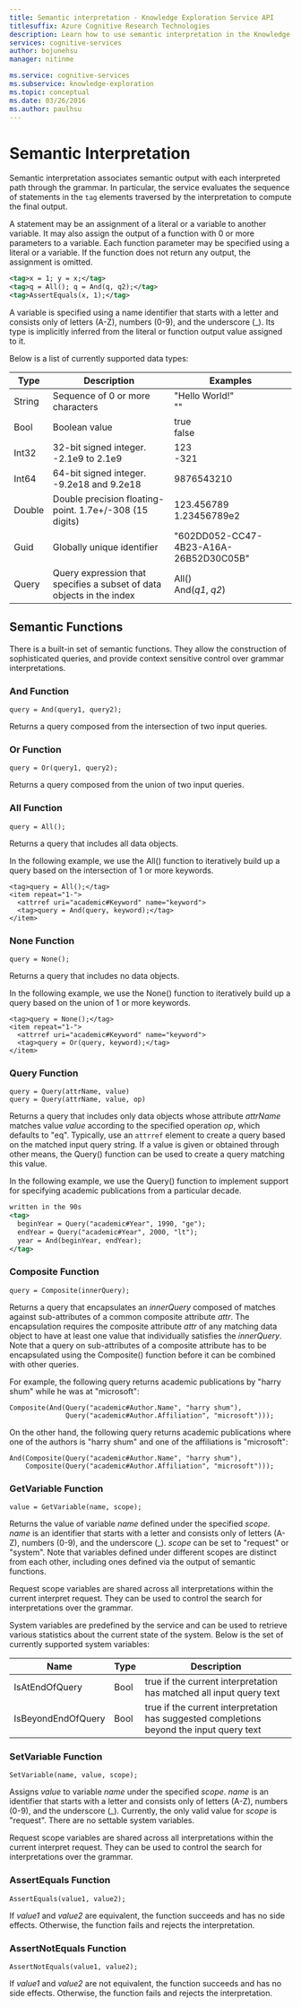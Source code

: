 ```yaml
---
title: Semantic interpretation - Knowledge Exploration Service API
titlesuffix: Azure Cognitive Research Technologies
description: Learn how to use semantic interpretation in the Knowledge Exploration Service (KES) API.
services: cognitive-services
author: bojunehsu
manager: nitinme

ms.service: cognitive-services
ms.subservice: knowledge-exploration
ms.topic: conceptual
ms.date: 03/26/2016
ms.author: paulhsu
---
```


# Semantic Interpretation

Semantic interpretation associates semantic output with each interpreted path through the grammar.  In particular, the service evaluates the sequence of statements in the `tag` elements traversed by the interpretation to compute the final output.  

A statement may be an assignment of a literal or a variable to another variable.  It may also assign the output of a function with 0 or more parameters to a variable.  Each function parameter may be specified using a literal or a variable.  If the function does not return any output, the assignment is omitted.

```xml
<tag>x = 1; y = x;</tag>
<tag>q = All(); q = And(q, q2);</tag>
<tag>AssertEquals(x, 1);</tag>
```

A variable is specified using a name identifier that starts with a letter and consists only of letters (A-Z), numbers (0-9), and the underscore (\_).  Its type is implicitly inferred from the literal or function output value assigned to it. 

Below is a list of currently supported data types:

|Type|Description|Examples|
|----|----|----|
|String|Sequence of 0 or more characters|"Hello World!"<br/>""|
|Bool|Boolean value|true<br/>false|
|Int32|32-bit signed integer.  -2.1e9 to 2.1e9|123<br/>-321|
|Int64|64-bit signed integer. -9.2e18 and 9.2e18|9876543210|
|Double|Double precision floating-point. 1.7e+/-308 (15 digits)|123.456789<br/>1.23456789e2|
|Guid|Globally unique identifier|"602DD052-CC47-4B23-A16A-26B52D30C05B"|
|Query|Query expression that specifies a subset of data objects in the index|All()<br/>And(*q1*, *q2*)|

## Semantic Functions

There is a built-in set of semantic functions.  They allow the construction of sophisticated queries, and provide context sensitive control over grammar interpretations.

### And Function

`query = And(query1, query2);`

Returns a query composed from the intersection of two input queries.

### Or Function

`query = Or(query1, query2);`

Returns a query composed from the union of two input queries.

### All Function

`query = All();`

Returns a query that includes all data objects.

In the following example, we use the All() function to iteratively build up a query based on the intersection of 1 or more keywords.

```
<tag>query = All();</tag>
<item repeat="1-">
  <attrref uri="academic#Keyword" name="keyword">
  <tag>query = And(query, keyword);</tag>
</item>
```

### None Function

`query = None();`

Returns a query that includes no data objects.

In the following example, we use the None() function to iteratively build up a query based on the union of 1 or more keywords.

```
<tag>query = None();</tag>
<item repeat="1-">
  <attrref uri="academic#Keyword" name="keyword">
  <tag>query = Or(query, keyword);</tag>
</item>
```

### Query Function

```
query = Query(attrName, value)
query = Query(attrName, value, op)
```

Returns a query that includes only data objects whose attribute *attrName* matches value *value* according to the specified operation *op*, which defaults to "eq".  Typically, use an `attrref` element to create a query based on the matched input query string.  If a value is given or obtained through other means, the Query() function can be used to create a query matching this value.

In the following example, we use the Query() function to implement support for specifying academic publications from a particular decade.

```xml
written in the 90s
<tag>
  beginYear = Query("academic#Year", 1990, "ge");
  endYear = Query("academic#Year", 2000, "lt");
  year = And(beginYear, endYear);
</tag>
```

### Composite Function

`query = Composite(innerQuery);`

Returns a query that encapsulates an *innerQuery* composed of matches against sub-attributes of a common composite attribute *attr*.  The encapsulation requires the composite attribute *attr* of any matching data object to have at least one value that individually satisfies the *innerQuery*.  Note that a query on sub-attributes of a composite attribute has to be encapsulated using the Composite() function before it can be combined with other queries.

For example, the following query returns academic publications by "harry shum" while he was at "microsoft":
```
Composite(And(Query("academic#Author.Name", "harry shum"), 
              Query("academic#Author.Affiliation", "microsoft")));
```

On the other hand, the following query returns academic publications where one of the authors is "harry shum" and one of the affiliations is "microsoft":
```
And(Composite(Query("academic#Author.Name", "harry shum"), 
    Composite(Query("academic#Author.Affiliation", "microsoft")));
```

### GetVariable Function

`value = GetVariable(name, scope);`

Returns the value of variable *name* defined under the specified *scope*.  *name* is an identifier that starts with a letter and consists only of letters (A-Z), numbers (0-9), and the underscore (_).  *scope* can be set to "request" or "system".  Note that variables defined under different scopes are distinct from each other, including ones defined via the output of semantic functions.

Request scope variables are shared across all interpretations within the current interpret request.  They can be used to control the search for interpretations over the grammar.

System variables are predefined by the service and can be used to retrieve various statistics about the current state of the system.  Below is the set of currently supported system variables:

|Name|Type|Description|
|----|----|----|
|IsAtEndOfQuery|Bool|true if the current interpretation has matched all input query text|
|IsBeyondEndOfQuery|Bool|true if the current interpretation has suggested completions beyond the input query text|

### SetVariable Function

`SetVariable(name, value, scope);`

Assigns *value* to variable *name* under the specified *scope*.  *name* is an identifier that starts with a letter and consists only of letters (A-Z), numbers (0-9), and the underscore (_).  Currently, the only valid value for *scope* is "request".  There are no settable system variables.

Request scope variables are shared across all interpretations within the current interpret request.  They can be used to control the search for interpretations over the grammar.

### AssertEquals Function

`AssertEquals(value1, value2);`

If *value1* and *value2* are equivalent, the function succeeds and has no side effects.  Otherwise, the function fails and rejects the interpretation.

### AssertNotEquals Function

`AssertNotEquals(value1, value2);`

If *value1* and *value2* are not equivalent, the function succeeds and has no side effects.  Otherwise, the function fails and rejects the interpretation.


